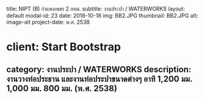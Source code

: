 ---
---
title: NIPT (B) กำแพงเพชร 2 กทม.
subtitle: งานประปา / WATERWORKS
layout: default
modal-id: 23
date: 2018-10-18
img: BB2.JPG
thumbnail: BB2.JPG
alt: image-alt
project-date: พ.ศ. 2538
# client: Start Bootstrap
category: งานประปา / WATERWORKS
description: งานวางท่อประธาน และงานท่อประปาขนาดต่างๆ อาทิ 1,200 มม. 1,000 มม. 800 มม. (พ.ศ. 2538)
---